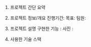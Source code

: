 1. 프로젝트 간단 요약



2. 프로젝트 정보/개요 
    진행기간:
    목표:
    팀원:



3. 프로젝트 설명 
    구현한 기능 :
    사진 :



4. 사용한 기술 스택

